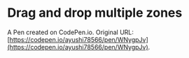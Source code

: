 # Drag and drop multiple zones

A Pen created on CodePen.io. Original URL: [https://codepen.io/ayushi78566/pen/WNygpJv](https://codepen.io/ayushi78566/pen/WNygpJv).

